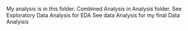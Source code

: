 My analysis is in this folder. Combined Analysis in Analysis folder.
See Exploratory Data Analysis for EDA
See data Analysis for my final Data Analyisis
